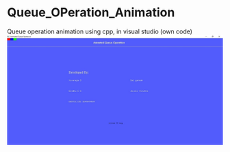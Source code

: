 # Queue_OPeration_Animation
Queue operation animation using cpp, in visual studio (own code)
<br>
<img src="image/1.jpg" >
